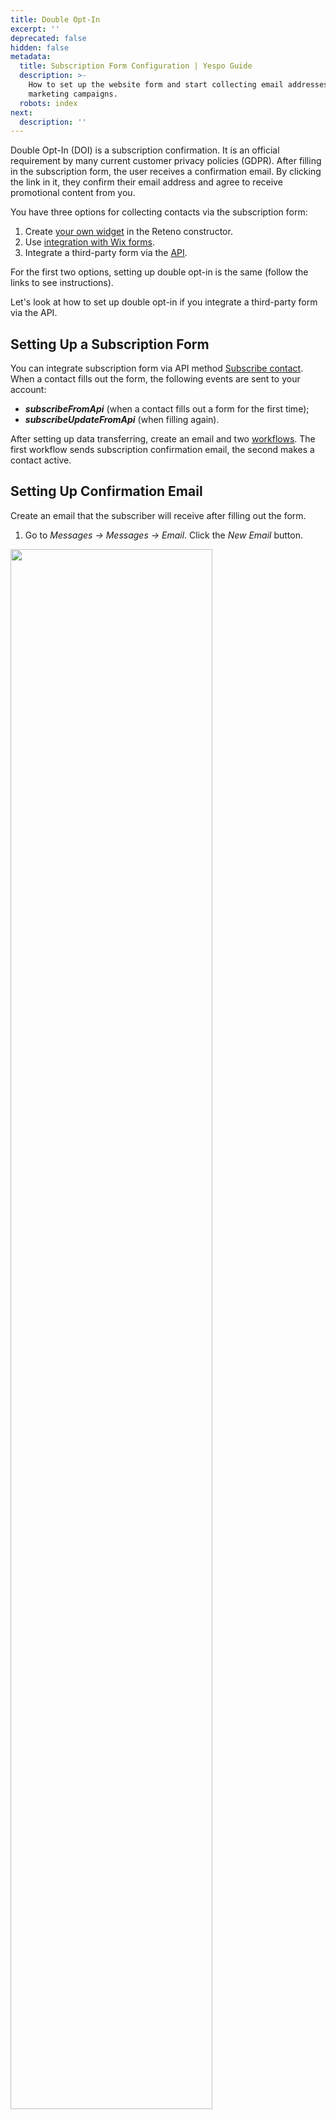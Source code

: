 ```yaml
---
title: Double Opt-In
excerpt: ''
deprecated: false
hidden: false
metadata:
  title: Subscription Form Configuration | Yespo Guide
  description: >-
    How to set up the website form and start collecting email addresses for your
    marketing campaigns.
  robots: index
next:
  description: ''
---
```

Double Opt-In (DOI) is a subscription confirmation. It is an official requirement by many current customer privacy policies (GDPR). After filling in the subscription form, the user receives a confirmation email. By clicking the link in it, they confirm their email address and agree to receive promotional content from you.

You have three options for collecting contacts via the subscription form:

1. Create [your own widget](https://docs.yespo.io/docs/setting-up-widgets-for-your-site) in the Reteno constructor.
2. Use [integration with Wix forms](https://docs.yespo.io/docs/wix-forms-integration).
3. Integrate a third-party form via the [API](https://docs.yespo.io/reference/subscribecontact-1).

For the first two options, setting up double opt-in is the same (follow the links to see instructions).

Let's look at how to set up double opt-in if you integrate a third-party form via the API.

## Setting Up a Subscription Form

You can integrate subscription form via API method [Subscribe contact](https://docs.yespo.io/reference/subscribecontact-1). When a contact fills out the form, the following events are sent to your account:

* ***subscribeFromApi*** (when a contact fills out a form for the first time);
* ***subscribeUpdateFromApi*** (when filling again).

After setting up data transferring, create an email and two [workflows](https://docs.yespo.io/docs/workflow-management). The first workflow sends subscription confirmation email, the second makes a contact active.

## Setting Up Confirmation Email

Create an email that the subscriber will receive after filling out the form.

1. Go to *Messages → Messages → Email*. Click the *New Email* button.

<Image align="center" width="80% " src="https://files.readme.io/152562bd02d97ed5226e24d98165dcc2cc085f35fb53937cfb49a8d631d3298c-setting-up-double-opt-in-201.webp" />

2. Choose the *Welcome* email from *Basic* templates.

<Image align="center" width="80% " src="https://files.readme.io/52993462156307e48f99a9cda3643f8027a49a4d06e5816ff349f8bc36b93651-setting-up-double-opt-in-002.webp" />

Email confirmation block with default text and button looks like this:

<Image align="center" width="80% " src="https://files.readme.io/9365dca0ba43c9b61666c82400a15aa90139c12fa307d01789a36aeb080ac676-setting-up-double-opt-in-003.webp" />

3. Design the email in your brand style and enter the required text.
4. Link the [event](https://docs.yespo.io/docs/creating-events) to the button or to the link in the email to launch the required workflow.

Select a block with a button in the email. In the left panel, in the corresponding field, select the pre-prepared event *Confirmed subscription*:

<Image align="center" width="80% " src="https://files.readme.io/266a82d2a3a836da0c93a55b7c66659eec580f2419bb503a3a3fb77767847d35-setting-up-double-opt-in-004.webp" />

In the left settings panel, you can specify a link to the subscription confirmation page.

<Image align="center" width="80% " src="https://files.readme.io/a62be1cd03818a7a8038d5b4808ae16bdafab645e40151259a1046c72a38f9ea-setting-up-double-opt-in-005.webp" />

## Setting Up the Workflows

To send the confirmation email and change the contact status to active, you need to create two workflows.

### Workflow for Sending Confirmation Email

Filling out the form can launch 2 types of events.

1. ***subscribeFromApi*** — creating a new contact.
2. ***subscribeUpdateFromApi*** — Contact update (re-filling the form).

<Image align="center" width="80% " src="https://files.readme.io/6d5686f5de2645038af3042d0b0816e27dca8c6c4bda5770a8ed5f5c1e2a14d3-setting-up-double-opt-in-0006.webp" />

To create a workflow:

1. Go to *Automation → Workflows* and click *New workflow*.

<Image align="center" width="80% " src="https://files.readme.io/58b6e042d3980484e969982de93bb525c9d47b26b5a6427422453fa54cb6a26d-setting-up-double-opt-in-007.webp" />

2. Enter the workflow name and add the *Start*, *Task* and *End* blocks.
3. In the *Task block* parameters, set the following parameters:

* *Task name* – Send obligatory (transactional) email.
* *Message* – Select the required email: Confirmation email.

<Image align="center" width="80% " src="https://files.readme.io/169b234a69a47a04ede6b85fb9572e645f012223f23106a85792c67dcb3fb23f-setting-up-double-opt-in-008a.webp" />

4. Click *Save and exit*.

### Workflow to Confirm a Contact

This workflow launches after clicking the button in the confirmation email and makes a contact available for further campaigns.

To create the workflow:

1. Go to *Automation* → *Workflows* and click *New workflow*.
2. Enter the workflow name and add the *Start*, *Task* and *End* blocks.
3. In the *Task* block parameters, set the *Confirm contact* task name.

<Image align="center" width="80% " src="https://files.readme.io/ea9be6058177f12bffa6f0dc68fa126894864726621e42295b02f55b39776c27-setting-up-double-opt-in-009a.webp" />

4. Click *Save and exit*.

#### Welcome Emails Chain After Confirm Contact Block

To send a welcome series, you need to supplement your *Confirm contact* workflow.

<Image align="center" width="80% " src="https://files.readme.io/2a02642e5cb994b9320abf4ef068899c55252d038bef0b7360b05c07db7d2531-setting-up-double-opt-in-012a.webp" />

### Launching Workflow Conditions

1. Go to *Start/stop* *configuration* of created workflows.

<Image align="center" width="80% " src="https://files.readme.io/cf26b35e5a3f40a36792e2b7ca19542ea6f0c760c5926bc777fb6af84e26426d-0.png" />

2. Select the following events:

* *subscribeFromApi*: Filled form workflow
* *Confirm contact*: Confirm contact workflow.

<Image align="center" width="80% " src="https://files.readme.io/b90ed46896253a0b9e3f3aedff5c408e826a80b8d452aa1bcf05ce0d12ca450c-111.png" />

[Learn more about creating events >](https://docs.yespo.io/docs/creating-events#creating-an-event-type)

3. Click *Apply*.
4. Activate workflows.

<Image align="center" width="80% " src="https://files.readme.io/74437e6cb20dd1742ed1927be16f6f6b6e32f0fa1a8c16e2ac0d5f663b89dde2-222.png" />

If needed, set up processing unique events(1 hour by default). You can opt that the contacts who fill in the subscription form several times a day still receive only one confirmation email. In case of re-subscribe, another event - *subscribeUpdateFromApi* - will be sent. The confirmation email won't be sent, and contact data will be updated.

> 📘 Important
>
> The segment for contacts who have confirmed subscription is created in the system by default, but if you transfer data via the API, you can specify the name of the segment in the request.
>
> If the subscribe request specifies a list of segments to which the contact should be added after subscribing, and then the workflow checks for membership in one of these segments, use a timer of at least 4 minutes between these actions. This will ensure the correct workflow operation and consistent execution of all requests in the system.

## Follow-Up Welcome Series

You can add a welcome email or a series of welcome emails to your contact confirmation workflow. They will be sent after the contact confirms the subscription and gets active in the system. You can vary the number of welcome emails depending on your needs.

<Image align="center" width="80% " src="https://files.readme.io/a0f50f3bed24f9cac348836e277e127637b71ca85c600788ab8c8d51e3aa213d-setting-up-double-opt-in-013.webp" />

> 📘 Note
>
> A contact becomes available (active) for your campaigns only after they confirm their subscription in the confirmation email. You cannot send bulk campaigns to unconfirmed contacts.

After all the settings, run a test: fill in the form on the website and check if your email address gets to the segment Subscribers in the system. This segment is the default, but you can specify the segment name in the request if you send contact data via API.

If the subscribe request specifies a list of segments to which the contact should be added after subscribing, and then the workflow checks for membership in one of these segments, use a timer of at least 4 minutes between these actions. This will ensure the correct workflow operation and consistent execution of all requests in the system.

## Notes

1. If you have several forms assigned to different confirmation emails, you need to create separate workflows and events for each form.

<Image align="center" width="80% " src="https://files.readme.io/9d863e8ce241c7c904224541c4b9211d0c73d75ce9475b337ae4af9a009712a6-setting-up-double-opt-in-204.webp" />

> ❗️ Important
>
> For the event category Click, Key is a required field. The text is optional, but we recommend using Latin without numbers. For example: click, subscription, confirmation, etc.

2. When creating a subscription form, add a checkbox with your terms of use. According to the [GDPR rules](https://docs.yespo.io/docs/gdpr-compliance), the user must check the box to confirm they agree to your terms of use and privacy policies and want to receive bulk campaigns from you.